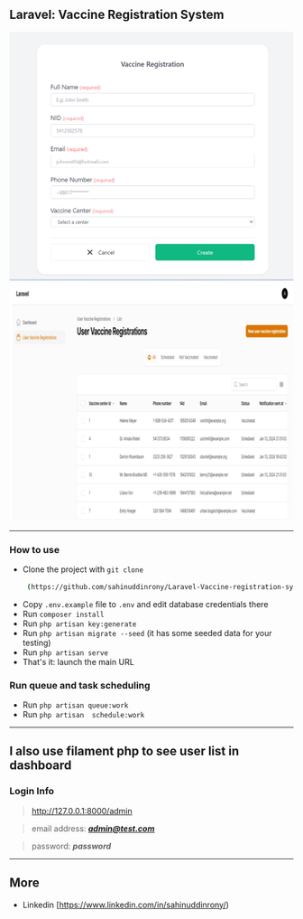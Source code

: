 ## Laravel: Vaccine Registration System

![Demo screenshot](./demo-screenshot.png)
![Demo screenshot](./demo-screenshot1.png)

-----

### How to use

- Clone the project with `git clone`
  ```bash
   (https://github.com/sahinuddinrony/Laravel-Vaccine-registration-system.git)
  ```
- Copy `.env.example` file to `.env` and edit database credentials there
- Run `composer install`
- Run `php artisan key:generate`
- Run `php artisan migrate --seed` (it has some seeded data for your testing)
- Run `php artisan serve`
- That's it: launch the main URL


### Run queue and task scheduling
 - Run `php artisan queue:work`
 - Run `php artisan  schedule:work`

---

## I also use filament php to see user list in dashboard
### Login Info

> http://127.0.0.1:8000/admin

> email address:  ***admin@test.com***

> password:  ***password***

---

## More

- Linkedin [https://www.linkedin.com/in/sahinuddinrony/)

